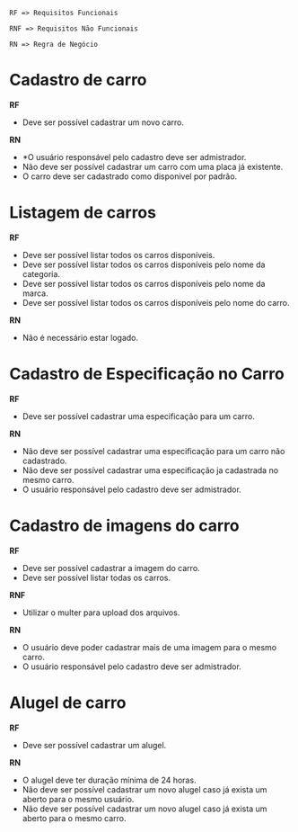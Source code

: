 ```
RF => Requisitos Funcionais

RNF => Requisitos Não Funcionais

RN => Regra de Negócio
```

# Cadastro de carro

**RF**

- Deve ser possível cadastrar um novo carro.

**RN**

- \*O usuário responsável pelo cadastro deve ser admistrador.
- Não deve ser possível cadastrar um carro com uma placa já existente.
- O carro deve ser cadastrado como disponivel por padrão.

# Listagem de carros

**RF**

- Deve ser possível listar todos os carros disponíveis.
- Deve ser possível listar todos os carros disponíveis pelo nome da categoria.
- Deve ser possível listar todos os carros disponíveis pelo nome da marca.
- Deve ser possível listar todos os carros disponíveis pelo nome do carro.

**RN**

- Não é necessário estar logado.

# Cadastro de Especificação no Carro

**RF**

- Deve ser possível cadastrar uma especificação para um carro.

**RN**

- Não deve ser possível cadastrar uma especificação para um carro não cadastrado.
- Não deve ser possível cadastrar uma especificação ja cadastrada no mesmo carro.
- O usuário responsável pelo cadastro deve ser admistrador.

# Cadastro de imagens do carro

**RF**

- Deve ser possível cadastrar a imagem do carro.
- Deve ser possível listar todas os carros.

**RNF**

- Utilizar o multer para upload dos arquivos.

**RN**

- O usuário deve poder cadastrar mais de uma imagem para o mesmo carro.
- O usuário responsável pelo cadastro deve ser admistrador.

# Alugel de carro

**RF**

- Deve ser possível cadastrar um alugel.

**RN**

- O alugel deve ter duração mínima de 24 horas.
- Não deve ser possível cadastrar um novo alugel caso já exista um aberto para o mesmo usuário.
- Não deve ser possível cadastrar um novo alugel caso já exista um aberto para o mesmo carro.
